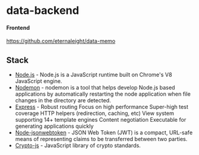 # data-backend
#### Frontend
https://github.com/eternaleight/data-memo

## Stack

- [Node.js](https://nodejs.org/ja/) - Node.js is a JavaScript runtime built on Chrome's V8 JavaScript engine.
- [Nodemon](https://github.com/remy/nodemon) - nodemon is a tool that helps develop Node.js based applications by automatically restarting the node application when file changes in the directory are detected.
- [Express](https://expressjs.com/) - Robust routing
Focus on high performance
Super-high test coverage
HTTP helpers (redirection, caching, etc)
View system supporting 14+ template engines
Content negotiation
Executable for generating applications quickly
- [Node-jsonwebtoken](https://github.com/auth0/node-jsonwebtoken#readme) -  JSON Web Token (JWT) is a compact, URL-safe means of representing
   claims to be transferred between two parties.
- [Crypto-js](https://github.com/brix/crypto-js) - JavaScript library of crypto standards.
